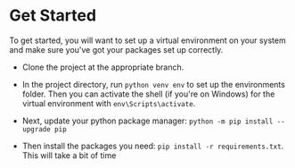 # Get Started

To get started, you will want to set up a virtual environment on your system and
make sure you've got your packages set up correctly.

* Clone the project at the appropriate branch.

* In the project directory, run `python venv env` to set up the environments
folder. Then you can activate the shell (if you're on Windows) for the virtual environment with
`env\Scripts\activate`.

* Next, update your python package manager: `python -m pip install --upgrade pip`

* Then install the packages you need: `pip install -r requirements.txt`. This will take a bit of time



